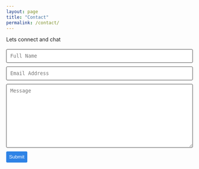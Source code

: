 ```yaml
---
layout: page
title: "Contact"
permalink: /contact/
---
```

Lets connect and chat

<!-- modify this form HTML and place wherever you want your form -->

<form action="https://formspree.io/moqwpjyz" method="POST"  class="wj-contact">
    <input type="text" name="name" placeholder="Full Name">
    <input type="text" name="email" placeholder="Email Address">
    <textarea type="text" name="content" rows="10" placeholder="Message"></textarea>
    <div class="g-recaptcha"
      data-sitekey="6LdIFS4UAAAAADRWvV_NUJlVK_B-7wSVhpE_oVVt"
      data-callback="onSubmit"
      data-size="invisible">
      </div>
    <input type="hidden" name="_next" value="https://www.stephaniewyatt.net">
    <input type="hidden" name="_subject" value="New Contact Form Submission">
    <input type="text" name="_gotcha" style="display:none">
    <input type="submit" value="Submit">
</form>

<style>
form.wj-contact input[type="text"], form.wj-contact textarea[type="text"] {
    width: 100%;
    vertical-align: middle;
    margin-top: 0.25em;
    margin-bottom: 0.5em;
    padding: 0.75em;
    font-family: monospace, sans-serif;
    font-weight: lighter;
    border-style: solid;
    border-color: #444;
    outline-color: #2e83e6;
    border-width: 1px;
    border-radius: 3px;
    transition: box-shadow .2s ease;
}
form.wj-contact input[type="submit"] {
    outline: none;
    color: white;
    background-color: #2e83e6;
    border-radius: 3px;
    padding: 0.5em;
    margin: 0.25em 0 0 0;
    border: 1px solid transparent;
    height: auto;
}
</style>

